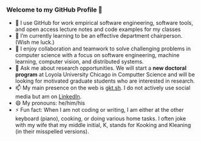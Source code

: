 ### Welcome to my GitHub Profile 👋

- 🔭 I use GitHub for work empirical software engineering, software tools, and open access lecture notes and code examples for my classes
- 🌱 I’m currently learning to be an effective department chairperson. (Wish me luck.)
- 👯 I enjoy collaboration and teamwork to solve challenging problems in computer science with a focus on software engineering, machine learning, computer vision, and distributed systems.
- 💬 Ask me about research opportunities. We will start a **new doctoral program** at Loyola University Chicago in Computter Science and will be looking for motivated graduate students who are interested in research.
- 📫 My main presence on the web is [gkt.sh](https://gkt.sh). I do not actively use social media but am on [LinkedIn](https://www.linkedin.com/in/gkthiruvathukal/).
- 😄 My pronouns: he/him/his
- ⚡ Fun fact: When I am not coding or writing, I am either at the other keyboard (piano), cooking, or doing various home tasks. I often joke with my wife that my middle initial, K, stands for Kooking and Kleaning (in their misspelled versions).
